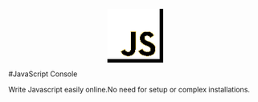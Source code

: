 <div style="display: flex;justify-content: center; margin: 1em;">
	<img src="favicon.png">
</div>


#JavaScript Console

Write Javascript easily online.No need for setup or complex installations.